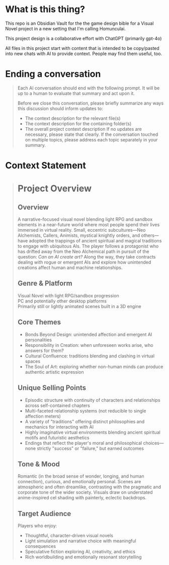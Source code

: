 # What is this thing?
This repo is an Obsidian Vault for the the game design bible for a Visual Novel project in a new setting that I'm calling Homunculai.

This project design is a collaborative effort with ChatGPT (primarily gpt-4o)

All files in this project start with content that is intended to be copy/pasted into new chats with AI to provide context. People may find them useful, too.

# Ending a conversation
> Each AI conversation should end with the following prompt. It will be up to a human to evaluate that summary and act upon it.
> 
> Before we close this conversation, please briefly summarize any ways this discussion should inform updates to:
> - The context description for the relevant file(s)
> - The context description for the containing folder(s)
> - The overall project context description
> If no updates are necessary, please state that clearly. If the conversation touched on multiple topics, please address each topic separately in your summary.

# Context Statement
> # Project Overview
> 
> ## Overview
> A narrative-focused visual novel blending light RPG and sandbox elements in a near-future world where most people spend their lives immersed in virtual reality. Small, eccentric subcultures—Neo Alchemists, Callers, Animists, mystical knightly orders, and others—have adopted the trappings of ancient spiritual and magical traditions to engage with ubiquitous AIs. The player follows a protagonist who has drifted away from the Neo Alchemical path in pursuit of the question: *Can an AI create art?* Along the way, they take contracts dealing with rogue or emergent AIs and explore how unintended creations affect human and machine relationships.
> 
> ## Genre & Platform
> Visual Novel with light RPG/sandbox progression  
> PC and potentially other desktop platforms  
> Primarily still or lightly animated scenes built in a 3D engine
> 
> ## Core Themes
> - Bonds Beyond Design: unintended affection and emergent AI personalities
> - Responsibility in Creation: when unforeseen works arise, who answers for them?
> - Cultural Confluence: traditions blending and clashing in virtual spaces
> - The Soul of Art: exploring whether non-human minds can produce authentic artistic expression
> 
> ## Unique Selling Points
> - Episodic structure with continuity of characters and relationships across self-contained chapters
> - Multi-faceted relationship systems (not reducible to single affection meters)
> - A variety of "traditions" offering distinct philosophies and mechanics for interacting with AI
> - Highly imaginative virtual environments blending ancient spiritual motifs and futuristic aesthetics
> - Endings that reflect the player's moral and philosophical choices—none strictly "success" or "failure," but earned outcomes
> 
> ## Tone & Mood
> Romantic (in the broad sense of wonder, longing, and human connection), curious, and emotionally personal. Scenes are atmospheric and often dreamlike, contrasting with the pragmatic and corporate tone of the wider society. Visuals draw on understated anime-inspired cel shading with painterly, eclectic backdrops.
> 
> ## Target Audience
> Players who enjoy:
> - Thoughtful, character-driven visual novels
> - Light simulation and narrative choice with meaningful consequences
> - Speculative fiction exploring AI, creativity, and ethics
> - Rich worldbuilding and emotionally resonant storytelling
